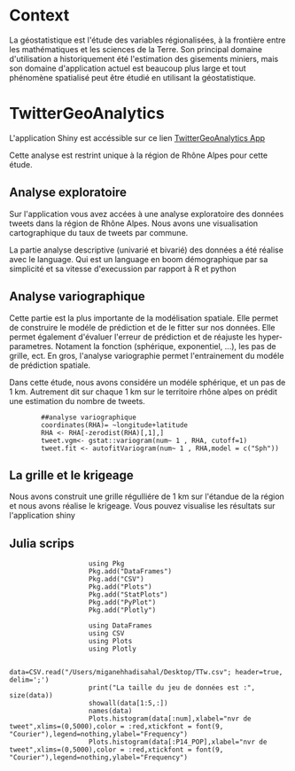 # Context

La géostatistique est l'étude des variables régionalisées, à la frontière entre les mathématiques et les sciences de la Terre. Son principal domaine d'utilisation a historiquement été l'estimation des gisements miniers, mais son domaine d'application actuel est beaucoup plus large et tout phénomène spatialisé peut être étudié en utilisant la géostatistique.

# TwitterGeoAnalytics

L'application Shiny est accéssible sur ce lien [TwitterGeoAnalytics App](https://armelsoubeiga.shinyapps.io/TwitterGeoAnalytics/
)

Cette analyse est restrint unique à la région de Rhône Alpes pour cette étude.


## Analyse exploratoire

Sur l'application vous avez accées à une analyse exploratoire des données tweets dans la région de Rhône Alpes. Nous avons une visualisation cartographique du taux de tweets par commune.

La partie analyse descriptive (univarié et bivarié) des données a été réalise avec le language. Qui est un language en boom démographique par sa simplicité et sa vitesse d'execussion par rapport à R et python

## Analyse variographique

Cette partie est la plus importante de la modélisation spatiale. Elle permet de construire le modéle de prédiction et de le fitter sur nos données. Elle permet également d'évaluer l'erreur de prédiction et de réajuste les hyper-parametres. Notament la fonction (sphérique, exponentiel, ...), les pas de grille, ect. En gros, l'analyse variographie permet l'entrainement du modéle de prédiction spatiale.

Dans cette étude, nous avons considére un modéle sphérique, et un pas de 1 km. Autrement dit sur chaque 1 km sur le territoire rhône alpes on prédit une estimation du nombre de tweets.

            ##analyse variographique
            coordinates(RHA)= ~longitude+latitude
            RHA <- RHA[-zerodist(RHA)[,1],] 
            tweet.vgm<- gstat::variogram(num~ 1 , RHA, cutoff=1)
            tweet.fit <- autofitVariogram(num~ 1 , RHA,model = c("Sph"))

## La grille et le krigeage

Nous avons construit une grille régulliére de 1 km sur l'étandue de la région et nous avons réalise le krigeage. Vous pouvez visualise les résultats sur l'application shiny

## Julia scrips
                        
                        using Pkg
                        Pkg.add("DataFrames")
                        Pkg.add("CSV")
                        Pkg.add("Plots")
                        Pkg.add("StatPlots")
                        Pkg.add("PyPlot")
                        Pkg.add("Plotly")

                        using DataFrames
                        using CSV
                        using Plots
                        using Plotly

                        data=CSV.read("/Users/miganehhadisahal/Desktop/TTw.csv"; header=true, delim=';')
                        print("La taille du jeu de données est :", size(data))
                        showall(data[1:5,:])
                        names(data)
                        Plots.histogram(data[:num],xlabel="nvr de tweet",xlims=(0,5000),color = :red,xtickfont = font(9,               "Courier"),legend=nothing,ylabel="Frequency")
                        Plots.histogram(data[:P14_POP],xlabel="nvr de tweet",xlims=(0,5000),color = :red,xtickfont = font(9,             "Courier"),legend=nothing,ylabel="Frequency")
